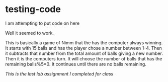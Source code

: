 # testing-code
I am attempting to put code on here

Well it seemed to work.

This is basically a game of Nimm that the has the computer always winning.
It starts with 15 balls and has the player chose a number between 1-4.
Then it subtracts that number from the total amount of balls giving a new number.
Then it is the computers turn. It will choose the number of balls that has the remaining balls%5=0.
It continues until there are no balls remaining.

*This is the last lab assignment I completed for class*
